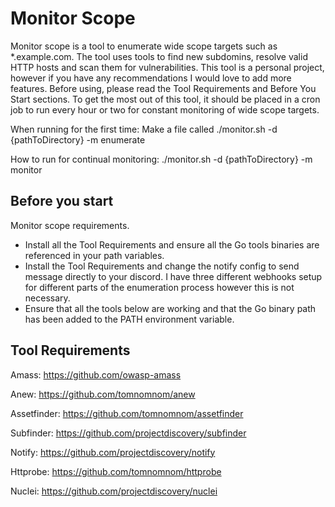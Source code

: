 # Monitor Scope

Monitor scope is a tool to enumerate wide scope targets such as *.example.com. The tool uses tools to find new subdomins, resolve valid HTTP hosts and scan them for vulnerabilities. This tool is a personal project, however if you have any recommendations I would love to add more features.
Before using, please read the Tool Requirements and Before You Start sections. To get the most out of this tool, it should be placed in a cron job to run every hour or two for constant monitoring of wide scope targets. 

When running for the first time:
Make a file called 
./monitor.sh -d {pathToDirectory} -m enumerate 

How to run for continual monitoring:
./monitor.sh -d {pathToDirectory} -m monitor

## Before you start
Monitor scope requirements.
* Install all the Tool Requirements and ensure all the Go tools binaries are referenced in your path variables.
* Install the Tool Requirements and change the notify config to send message directly to your discord. I have three different webhooks setup for different parts of the enumeration process however this is not necessary.
* Ensure that all the tools below are working and that the Go binary path has been added to the PATH environment variable.  

## Tool Requirements
Amass:
https://github.com/owasp-amass

Anew:
https://github.com/tomnomnom/anew

Assetfinder:
https://github.com/tomnomnom/assetfinder

Subfinder:
https://github.com/projectdiscovery/subfinder

Notify:
https://github.com/projectdiscovery/notify

Httprobe:
https://github.com/tomnomnom/httprobe

Nuclei:
https://github.com/projectdiscovery/nuclei
